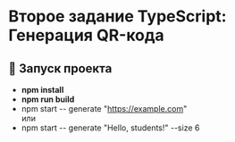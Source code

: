 # **Второе задание TypeScript: Генерация QR-кода**

## 🚀 Запуск проекта
  - **npm install**
  - **npm run build**
  - npm start -- generate "https://example.com"  
   или
  - npm start -- generate "Hello, students!" --size 6
